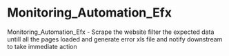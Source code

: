 # Monitoring_Automation_Efx
Monitoring_Automation_Efx - Scrape the website filter the expected data untill all the pages loaded and generate error xls file and notify downstream to take immediate action
